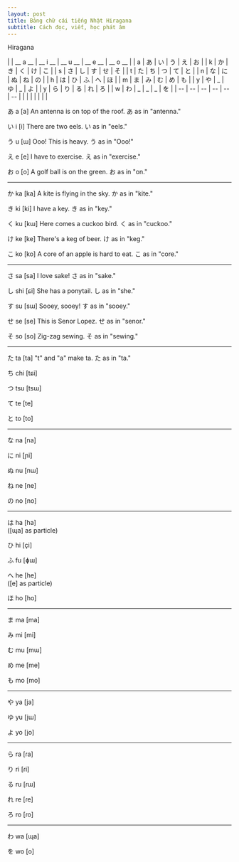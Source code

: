 ```yaml
---
layout: post
title: Bảng chữ cái tiếng Nhật Hiragana
subtitle: Cách đọc, viết, học phát âm 
---
```


Hiragana

|  | __ a __ | __ i __ | __ u __ | __ e __ | __ o __ |
|  a  |  	あ	  |  	い	  |  	う	  |  	え	  |  	お	  |
|  k  |  	か |  	き |  	く |  	け |  	こ |
|  s  | さ | し | す | せ | そ |
|  t  | た | ち | つ | て | と |
|  n  | な | に | ぬ | ね | の |
|  h  | は | ひ | ふ | へ | ほ |
|  m  | ま | み | む | め | も |
|  y  | や | _ | ゆ | _ | よ |
|  y  | ら | り | る | れ | ろ |
|  w  | わ | _ | _ | _ | を |
| -- | -- | -- | -- | -- | -- |
| | | | | | |

あ a [a] 	An antenna is on top of the roof. あ as in "antenna."

い i [i] 	There are two eels. い as in "eels."

う u [ɯ] 	Ooo! This is heavy. う as in "Ooo!"

え e [e] 	I have to exercise. え as in "exercise."

お o [o] 	A golf ball is on the green. お as in "on."

-----

か ka [ka] 	A kite is flying in the sky. か as in "kite."

き ki [ki] 	I have a key. き as in "key."

く ku [kɯ] 		Here comes a cuckoo bird. く as in "cuckoo."

け ke [ke] 	There's a keg of beer. け as in "keg."

こ ko [ko] 	A core of an apple is hard to eat. こ as in "core."

-----

さ sa [sa] 	I love sake! さ as in "sake."

し shi [ɕi] 	She has a ponytail. し as in "she."

す su [sɯ] 	Sooey, sooey! す as in "sooey."

せ se [se] 	This is Senor Lopez. せ as in "senor."

そ so [so] 	Zig-zag sewing. そ as in "sewing."

-----

た ta [ta]  	"t" and "a" make ta. た as in "ta."

ち chi [tɕi]	

つ tsu [tsɯ]	

て te [te] 	

と to [to] 	

-----

な na [na] 	

に ni [ɲi] 	

ぬ nu [nɯ] 	

ね ne [ne] 	

の no [no] 	

-----

は ha [ha] 	
([ɰa] as particle)

ひ hi [çi] 	

ふ fu [ɸɯ] 	

へ he [he] 	
([e] as particle)

ほ ho [ho]

-----

ま ma [ma] 	

み mi [mi] 	

む mu [mɯ] 	

め me [me] 	

も mo [mo] 	

-----

や ya [ja] 	

ゆ yu [jɯ] 	

よ yo [jo] 	

-----

ら ra [ɾa] 	

り ri [ɾi] 	

る ru [ɾɯ] 	

れ re [ɾe] 	

ろ ro [ɾo] 	

-----

わ wa [ɰa] 	


を wo [o]  
